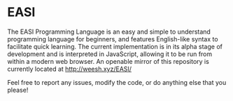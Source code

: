 # EASI

The EASI Programming Language is an easy and simple to understand programming language for beginners, and features English-like syntax to facilitate quick learning. The current implementation is in its alpha stage of development and is interpreted in JavaScript, allowing it to be run from within a modern web browser. An openable mirror of this repository is currently located at http://weesh.xyz/EASI/

Feel free to report any issues, modify the code, or do anything else that you please!
